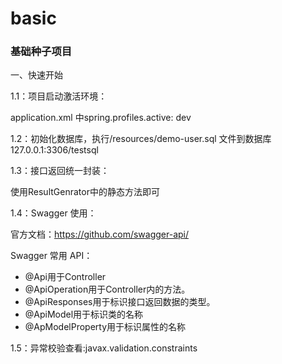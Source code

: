 # basic
### 基础种子项目

一、快速开始

1.1：项目启动激活环境：

application.xml 中spring.profiles.active: dev

1.2：初始化数据库，执行/resources/demo-user.sql 文件到数据库127.0.0.1:3306/testsql

1.3：接口返回统一封装：

使用ResultGenrator中的静态方法即可

1.4：Swagger 使用：

官方文档：https://github.com/swagger-api/

Swagger 常用 API：
* @Api用于Controller
* @ApiOperation用于Controller内的方法。
* @ApiResponses用于标识接口返回数据的类型。
* @ApiModel用于标识类的名称
* @ApModelProperty用于标识属性的名称

1.5：异常校验查看:javax.validation.constraints

